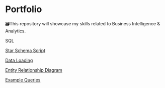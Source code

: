 # Portfolio
🗃️This repository will showcase my skills related to Business Intelligence & Analytics.

SQL

[Star Schema Script](https://github.com/biochem123/Portfolio/blob/main/StarSchemaScript.ipynb)

[Data Loading](https://github.com/biochem123/Portfolio/blob/main/DataLoading.ipynb)

[Entity Relationship Diagram](https://github.com/biochem123/Portfolio/blob/main/Entity%20Relationship%20Diagram.png)

[Example Queries](https://github.com/biochem123/Portfolio/blob/main/ExampleQueries.ipynb)

